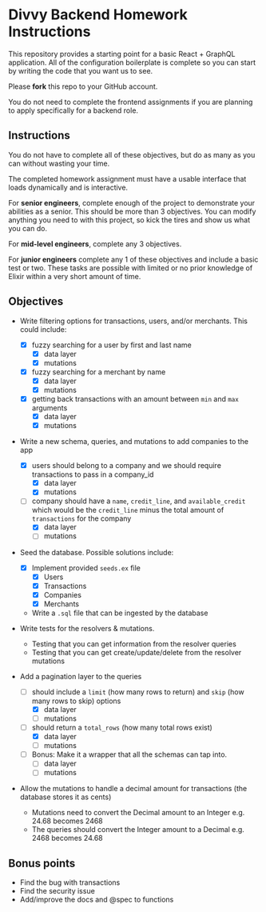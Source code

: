 # Divvy Backend Homework Instructions

This repository provides a starting point for a basic React + GraphQL application.
All of the configuration boilerplate is complete so you can start by writing the code that you want us to see.

Please **fork** this repo to your GitHub account.

You do not need to complete the frontend assignments if you are planning to apply specifically for a backend role.

## Instructions

You do not have to complete all of these objectives, but do as many as you can without wasting your time.

The completed homework assignment must have a usable interface that loads dynamically and is interactive.

For **senior engineers**, complete enough of the project to demonstrate your abilities as a senior.  This should be more than 3 objectives.  You can modify anything you need to with this project, so kick the tires and show us what you can do.

For **mid-level engineers**, complete any 3 objectives.

For **junior engineers** complete any 1 of these objectives and include a basic test or two.  These tasks are possible with limited or no prior knowledge of Elixir within a very short amount of time.

## Objectives

 * Write filtering options for transactions, users, and/or merchants. This could include:
   * [x] fuzzy searching for a user by first and last name
     * [x] data layer
     * [x] mutations
   * [x] fuzzy searching for a merchant by name
     * [x] data layer
     * [x] mutations
   * [x] getting back transactions with an amount between `min` and `max` arguments
     * [x] data layer
     * [x] mutations

 * Write a new schema, queries, and mutations to add companies to the app
   * [x] users should belong to a company and we should require transactions to pass in a company_id
     * [x] data layer
     * [x] mutations
   * [ ] company should have a `name`, `credit_line`, and `available_credit` which would be the `credit_line` minus the total amount of `transactions` for the company
     * [x] data layer
     * [ ] mutations

 * Seed the database. Possible solutions include:
   * [x] Implement provided `seeds.ex` file
     * [x] Users
     * [x] Transactions
     * [x] Companies
     * [x] Merchants
   * Write a `.sql` file that can be ingested by the database

 * Write tests for the resolvers & mutations.
   * Testing that you can get information from the resolver queries
   * Testing that you can get create/update/delete from the resolver mutations

 * Add a pagination layer to the queries
   * [ ] should include a `limit` (how many rows to return) and `skip` (how many rows to skip) options
     * [x] data layer
     * [ ] mutations
   * [ ] should return a `total_rows` (how many total rows exist)
     * [x] data layer
     * [ ] mutations
   * [ ] Bonus: Make it a wrapper that all the schemas can tap into.
     * [ ] data layer
     * [ ] mutations

 * Allow the mutations to handle a decimal amount for transactions (the database stores it as cents)
   * Mutations need to convert the Decimal amount to an Integer e.g. 24.68 becomes 2468
   * The queries should convert the Integer amount to a Decimal e.g. 2468 becomes 24.68

## Bonus points
 * Find the bug with transactions
 * Find the security issue
 * Add/improve the docs and @spec to functions
